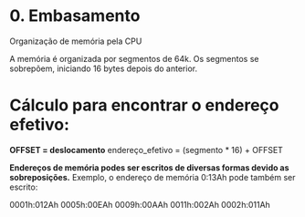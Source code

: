 # 0. Embasamento
Organização de memória pela CPU

A memória é organizada por segmentos de 64k. Os segmentos se sobrepõem, iniciando 16 bytes depois do anterior.

# Cálculo para encontrar o endereço efetivo:

**OFFSET = deslocamento**
endereço_efetivo = (segmento * 16) + OFFSET

**Endereços de memória podes ser escritos de diversas formas devido as sobreposições.**
Exemplo, o endereço de memória 0:13Ah pode também ser escrito:

0001h:012Ah
0005h:00EAh
0009h:00AAh
0011h:002Ah
0002h:011Ah